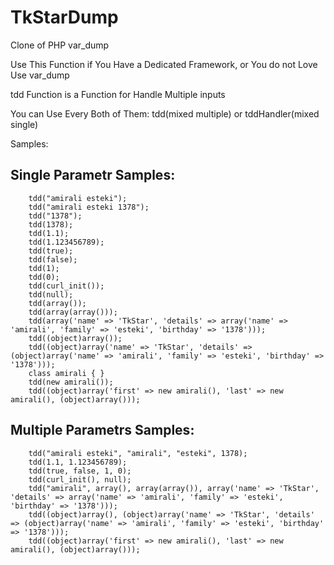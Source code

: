 # TkStarDump

Clone of PHP var_dump


Use This Function if You Have a Dedicated Framework, or You do not Love Use var_dump

tdd Function is a Function for Handle Multiple inputs

You can Use Every Both of Them: tdd(mixed multiple) or tddHandler(mixed single)

Samples:


## Single Parametr Samples:
```
	tdd("amirali esteki");
	tdd("amirali esteki 1378");
	tdd("1378");
	tdd(1378);
	tdd(1.1);
	tdd(1.123456789);
	tdd(true);
	tdd(false);
	tdd(1);
	tdd(0);
	tdd(curl_init());
	tdd(null);
	tdd(array());
	tdd(array(array()));
	tdd(array('name' => 'TkStar', 'details' => array('name' => 'amirali', 'family' => 'esteki', 'birthday' => '1378')));
	tdd((object)array());
	tdd((object)array('name' => 'TkStar', 'details' => (object)array('name' => 'amirali', 'family' => 'esteki', 'birthday' => '1378')));
	class amirali { }
	tdd(new amirali());
	tdd((object)array('first' => new amirali(), 'last' => new amirali(), (object)array()));
```


## Multiple Parametrs Samples:
```
	tdd("amirali esteki", "amirali", "esteki", 1378);
	tdd(1.1, 1.123456789);
	tdd(true, false, 1, 0);
	tdd(curl_init(), null);
	tdd("amirali", array(), array(array()), array('name' => 'TkStar', 'details' => array('name' => 'amirali', 'family' => 'esteki', 'birthday' => '1378')));
	tdd((object)array(), (object)array('name' => 'TkStar', 'details' => (object)array('name' => 'amirali', 'family' => 'esteki', 'birthday' => '1378')));
	tdd((object)array('first' => new amirali(), 'last' => new amirali(), (object)array()));
```
